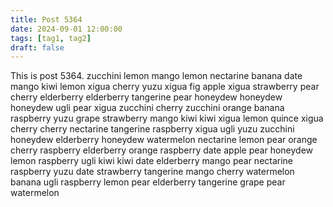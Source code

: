 ```yaml
---
title: Post 5364
date: 2024-09-01 12:00:00
tags: [tag1, tag2]
draft: false
---
```

This is post 5364.
zucchini
lemon
mango
lemon
nectarine
banana
date
mango
kiwi
lemon
xigua
cherry
yuzu
xigua
fig
apple
xigua
strawberry
pear
cherry
elderberry
elderberry
tangerine
pear
honeydew
honeydew
honeydew
ugli
pear
xigua
zucchini
cherry
zucchini
orange
banana
raspberry
yuzu
grape
strawberry
mango
kiwi
kiwi
xigua
lemon
quince
xigua
cherry
cherry
nectarine
tangerine
raspberry
xigua
ugli
yuzu
zucchini
honeydew
elderberry
honeydew
watermelon
nectarine
lemon
pear
orange
cherry
raspberry
elderberry
orange
raspberry
date
apple
pear
honeydew
lemon
raspberry
ugli
kiwi
kiwi
date
elderberry
mango
pear
nectarine
raspberry
yuzu
date
strawberry
tangerine
mango
cherry
watermelon
banana
ugli
raspberry
lemon
pear
elderberry
tangerine
grape
pear
watermelon
